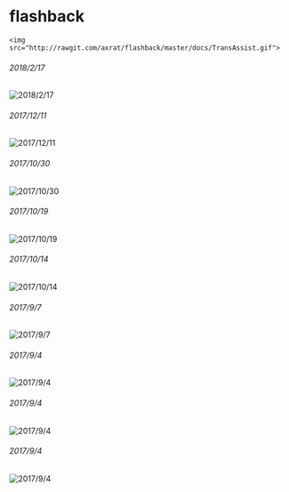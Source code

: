 # flashback
```
<img src="http://rawgit.com/axrat/flashback/master/docs/TransAssist.gif">
```
###### 2018/2/17
![2018/2/17](http://rawgit.com/onoie/flashback/master/docs/hoshimiya.jpg)
###### 2017/12/11
![2017/12/11](http://rawgit.com/onoie/flashback/master/docs/understand.png)
###### 2017/10/30
![2017/10/30](http://rawgit.com/onoie/flashback/master/docs/moshed_2017-9-30_2.23.28.gif)
###### 2017/10/19
![2017/10/19](http://rawgit.com/onoie/flashback/master/docs/kokoroio.gif)
###### 2017/10/14
![2017/10/14](http://rawgit.com/onoie/flashback/master/docs/aikatsu.jpg)
###### 2017/9/7
![2017/9/7](http://rawgit.com/onoie/flashback/master/docs/natsuki.gif)
###### 2017/9/4
![2017/9/4](http://rawgit.com/onoie/flashback/master/docs/miyamori.jpg)
###### 2017/9/4
![2017/9/4](http://rawgit.com/onoie/flashback/master/docs/risky.jpg)
###### 2017/9/4
![2017/9/4](http://rawgit.com/onoie/flashback/master/docs/TransAssist.gif)

